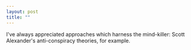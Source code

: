 ```yaml
---
layout: post
title: ""
---
```


I've always appreciated approaches which harness the mind-killer: Scott Alexander's anti-conspiracy theories, for example. 
